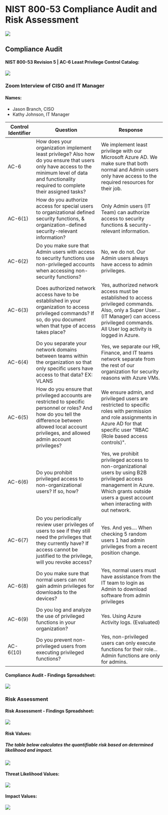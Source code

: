 # NIST 800-53 Compliance Audit and Risk Assessment

![](images/nist-banner.png)

## Compliance Audit 
#### NIST 800-53 Revision 5 | AC-6 Least Privilege Control Catalog:
![](images/nist-img1.png)

### Zoom Interview of CISO and IT Manager
#### Names: 
* Jason Branch, CISO
* Kathy Johnson, IT Manager
  
| Control Identifier | Question  | Response  |
| ------------- | ------------- | ------------- |
| AC-6 | How does your organization implement least privilege? Also how do you ensure that users only have access to the minimum level of data and functionality required to complete their assigned tasks? | We implement least privilege with our Microsoft Azure AD. We make sure that both normal and Admin users only have access to the required resources for their job. |
| AC-6(1) | How do you authorize access for special users to organizational defined security functions, & organization-defined security-relevant information? | Only Admin users (IT Team) can authorize access to security functions & security-relevant information.
| AC-6(2) | Do you make sure that Admin users with access to security functions use non-privileged accounts when accessing non-security functions?  | No, we do not. Our Admin users always have access to admin privileges. |
| AC-6(3) | Does authorized network access have to be established in your organization to access privileged commands? If so, do you document when that type of access takes place?  | Yes, authorized network access must be established to access privileged commands. Also, only a Super User... (IT Manager) can access privileged commands. All User log activity is logged in Azure.  |
| AC-6(4) | Do you separate your network domains between teams within the organization so that only specific users have access to that data? EX: VLANS  | Yes, we separate our HR, Finance, and IT teams network separate from the rest of our organization for security reasons with Azure VMs.  |
| AC-6(5) | How do you ensure that privileged accounts are restricted to specific personnel or roles? And how do you tell the difference between allowed local account privileges, and allowed admin account privileges?  | We ensure admin, and privileged users are restricted to specific roles with permission and role assignments in Azure AD for that specific user "RBAC (Role based access controls)". |
| AC-6(6) | Do you prohibit privileged access to non-organizational users? If so, how?  | Yes, we prohibit privileged access to non-organizational users by using B2B privileged access management in Azure. Which grants outside users a guest account when interacting with out network.  |
| AC-6(7) | Do you periodically review user privileges of users to see if they still need the privileges that they currently have? If access cannot be justified to the privilege, will you revoke access?  | Yes. And yes.... When checking 5 random users 1 had admin privileges from a recent position change.  |
| AC-6(8) | Do you make sure that normal users can not gain admin privileges for downloads to the devices?  | Yes, normal users must have assistance from the IT team to login as Admin to download software from admin privileges |
| AC-6(9) | Do you log and analyze the use of privileged functions in your organization?  | Yes. Using Azure Activity logs. (Evaluated)  |
| AC-6(10) | Do you prevent non-privileged users from executing privileged functions?  | Yes, non-privileged users can only execute functions for their role... Admin functions are only for admins. |

#### Compliance Audit - Findings Spreadsheet:
![](images/nist-img2.png)

### Risk Assessment

#### Risk Assessment - Findings Spreadsheet:
![](images/nist-img3.png)

#### Risk Values:
##### The table below calculates the quantifiable risk based on determined likelihood and impact.
![](images/risk-values.png)

#### Threat Likelihood Values:
![](images/threat-likelihood1.png)

#### Impact Values:
![](images/threat-impact.png)




